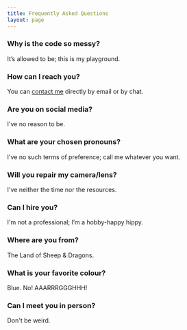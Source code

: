 ```yaml
---
title: Frequently Asked Questions
layout: page
---
```


### Why is the code so messy? ###

It’s allowed to be; this is my playground.

### How can I reach you? ###

You can [contact me](https://martbetz.github.io/contact.html) directly by email or by chat. 

### Are you on social media? ###

I've no reason to be.

### What are your chosen pronouns? ###

I've no such terms of preference; call me whatever you want. 

### Will you repair my camera/lens? ###

I've neither the time nor the resources.

### Can I hire you? ###

I'm not a professional; I’m a hobby-happy hippy.

### Where are you from? ###

The Land of Sheep & Dragons.

### What is your favorite colour? ###

Blue. No! AAARRRGGGHHH!

### Can I meet you in person? ###

Don't be weird.




